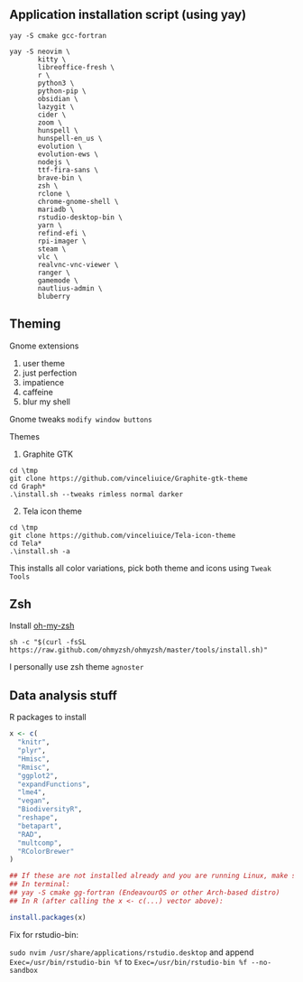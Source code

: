 ## Application installation script (using yay)
```
yay -S cmake gcc-fortran

yay -S neovim \ 
       kitty \ 
       libreoffice-fresh \
       r \
       python3 \
       python-pip \
       obsidian \ 
       lazygit \ 
       cider \ 
       zoom \
       hunspell \
       hunspell-en_us \
       evolution \
       evolution-ews \
       nodejs \
       ttf-fira-sans \
       brave-bin \
       zsh \
       rclone \
       chrome-gnome-shell \
       mariadb \
       rstudio-desktop-bin \
       yarn \
       refind-efi \
       rpi-imager \
       steam \
       vlc \
       realvnc-vnc-viewer \
       ranger \
       gamemode \
       nautlius-admin \
       bluberry
```

## Theming 

Gnome extensions
  1. user theme
  2. just perfection
  3. impatience
  4. caffeine
  5. blur my shell

Gnome tweaks `modify window buttons`

Themes
1. Graphite GTK

```
cd \tmp
git clone https://github.com/vinceliuice/Graphite-gtk-theme
cd Graph*
.\install.sh --tweaks rimless normal darker
```
2. Tela icon theme
```
cd \tmp
git clone https://github.com/vinceliuice/Tela-icon-theme
cd Tela*
.\install.sh -a
```
This installs all color variations, pick both theme and icons using `Tweak Tools`

## Zsh

Install [oh-my-zsh](https://ohmyz.sh/)

```
sh -c "$(curl -fsSL https://raw.github.com/ohmyzsh/ohmyzsh/master/tools/install.sh)"

```

I personally use zsh theme `agnoster`

## Data analysis stuff

R packages to install

```r
x <- c(
  "knitr",
  "plyr",
  "Hmisc",
  "Rmisc",
  "ggplot2",
  "expandFunctions",
  "lme4",
  "vegan",
  "BiodiversityR",
  "reshape",
  "betapart",
  "RAD",
  "multcomp",
  "RColorBrewer"
)

## If these are not installed already and you are running Linux, make sure to install the following:
## In terminal: 
## yay -S cmake gg-fortran (EndeavourOS or other Arch-based distro)
## In R (after calling the x <- c(...) vector above):

install.packages(x) 
```
Fix for rstudio-bin:

`sudo nvim /usr/share/applications/rstudio.desktop` and append
`Exec=/usr/bin/rstudio-bin %f` to `Exec=/usr/bin/rstudio-bin %f --no-sandbox`
